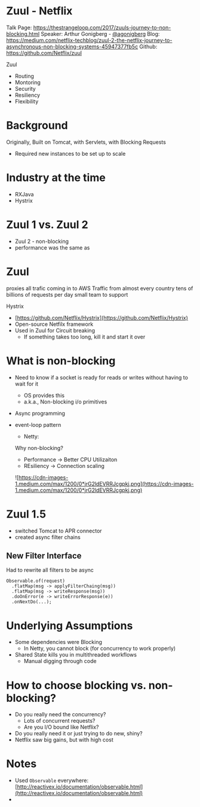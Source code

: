 # Zuul - Netflix
Talk Page: https://thestrangeloop.com/2017/zuuls-journey-to-non-blocking.html
Speaker: Arthur Gonigberg - [@agonigberg](https://twitter.com/agonigberg)
Blog: https://medium.com/netflix-techblog/zuul-2-the-netflix-journey-to-asynchronous-non-blocking-systems-45947377fb5c
Github: https://github.com/Netflix/zuul


Zuul
- Routing
- Montoring
- Security
- Resiliency
- Flexibility

# Background
Originally, Built on Tomcat, with Servlets, with Blocking Requests
- Required new instances to be set up to scale

# Industry at the time
- RXJava
- Hystrix


# Zuul 1 vs. Zuul 2
- Zuul 2 - non-blocking
- performance was the same as


# Zuul
proxies all trafic coming in to AWS
Traffic from almost every country
tens of billions of requests per day
small team to support


Hystrix
- [https://github.com/Netflix/Hystrix](https://github.com/Netflix/Hystrix)
- Open-source Netfilx framework
- Used in Zuul for Circuit breaking
  - If something takes too long, kill it and start it over


# What is non-blocking
- Need to know if a socket is ready for reads or writes without having to wait for it
  - OS provides this
  - a.k.a., Non-blocking i/o primitives
- Async programming
- event-loop pattern
  - Netty:


  Why non-blocking?
  - Performance -> Better CPU Utilizaiton
  - REsiliency -> Connection scaling

  ![https://cdn-images-1.medium.com/max/1200/0*jrG2ldEVRRJcgpkj.png](https://cdn-images-1.medium.com/max/1200/0*jrG2ldEVRRJcgpkj.png)

# Zuul 1.5
- switched Tomcat to APR connector
- created async filter chains

## New Filter Interface

Had to rewrite all filters to be async

```
Observable.of(request)
  .flatMap(msg -> applyFilterChaing(msg))
  .flatMap(msg -> writeResponse(msg))
  .doOnError(e -> writeErrorResponse(e))
  .onNextDo(...);
```

# Underlying Assumptions
- Some dependencies were Blocking
  - In Netty, you cannot block (for concurrency to work properly)
- Shared State kills you in multithreaded workflows
  - Manual digging through code

# How to choose blocking vs. non-blocking?
- Do you really need the concurrency?
  - Lots of concurrent requests?
  - Are you I/O bound like Netflix?
- Do you really need it or just trying to do new, shiny?
- Netflix saw big gains, but with high cost

# Notes
- Used `Observable` everywhere: [http://reactivex.io/documentation/observable.html](http://reactivex.io/documentation/observable.html)
-
